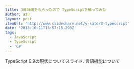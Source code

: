 ```yaml
---
title: 3日時間をもらったので TypeScriptを触ってみた
author: azu
layout: post
itemUrl: 'http://www.slideshare.net/y-kato/3-typescript'
date: '2013-10-11T13:57:15.293Z'
tags:
  - JavaScript
  - TypeScript
  - 'C#'
---
```

TypeScript 0.9の現状についてスライド.
言語機能について
